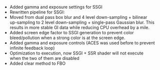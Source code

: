 - Added gamma and exposure settings for SSGI
- Rewritten pipeline for SSGI:
- Moved from dual pass box blur and 4 level down-sampling + bilinear up-sampling to 2 level down-sampling + single-pass Gaussian blur. This results in more stable GI data while reducing CPU overhead by a mile.
- Added screen edge factor to SSGI generation to prevent color bleed/pollution when a strong color is at the screen edge.
- Added gamma and exposure controls (ACES was used before to prevent infinite feedback loop)
- Optimization to execution, now SSGI + SSR shader will not execute when the two of them are disabled
- Added clear method to FBO